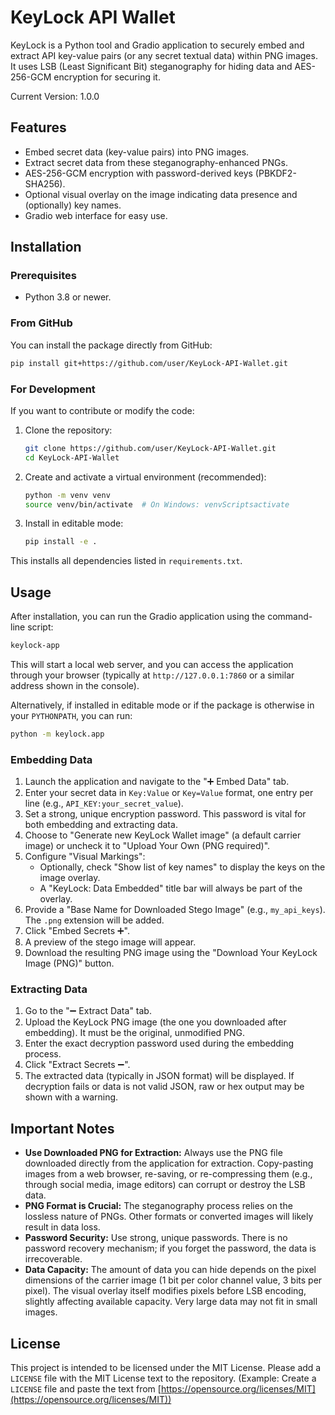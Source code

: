 # KeyLock API Wallet

KeyLock is a Python tool and Gradio application to securely embed and extract API key-value pairs (or any secret textual data) within PNG images. It uses LSB (Least Significant Bit) steganography for hiding data and AES-256-GCM encryption for securing it.

Current Version: 1.0.0

## Features

- Embed secret data (key-value pairs) into PNG images.
- Extract secret data from these steganography-enhanced PNGs.
- AES-256-GCM encryption with password-derived keys (PBKDF2-SHA256).
- Optional visual overlay on the image indicating data presence and (optionally) key names.
- Gradio web interface for easy use.

## Installation

### Prerequisites
- Python 3.8 or newer.

### From GitHub
You can install the package directly from GitHub:

```bash
pip install git+https://github.com/user/KeyLock-API-Wallet.git
```

### For Development
If you want to contribute or modify the code:
1. Clone the repository:
   ```bash
   git clone https://github.com/user/KeyLock-API-Wallet.git
   cd KeyLock-API-Wallet
   ```
2. Create and activate a virtual environment (recommended):
   ```bash
   python -m venv venv
   source venv/bin/activate  # On Windows: venvScriptsactivate
   ```
3. Install in editable mode:
   ```bash
   pip install -e .
   ```

This installs all dependencies listed in `requirements.txt`.

## Usage

After installation, you can run the Gradio application using the command-line script:

```bash
keylock-app
```

This will start a local web server, and you can access the application through your browser (typically at `http://127.0.0.1:7860` or a similar address shown in the console).

Alternatively, if installed in editable mode or if the package is otherwise in your `PYTHONPATH`, you can run:
```bash
python -m keylock.app
```

### Embedding Data
1. Launch the application and navigate to the "➕ Embed Data" tab.
2. Enter your secret data in `Key:Value` or `Key=Value` format, one entry per line (e.g., `API_KEY:your_secret_value`).
3. Set a strong, unique encryption password. This password is vital for both embedding and extracting data.
4. Choose to "Generate new KeyLock Wallet image" (a default carrier image) or uncheck it to "Upload Your Own (PNG required)".
5. Configure "Visual Markings":
    - Optionally, check "Show list of key names" to display the keys on the image overlay.
    - A "KeyLock: Data Embedded" title bar will always be part of the overlay.
6. Provide a "Base Name for Downloaded Stego Image" (e.g., `my_api_keys`). The `.png` extension will be added.
7. Click "Embed Secrets ➕".
8. A preview of the stego image will appear.
9. Download the resulting PNG image using the "Download Your KeyLock Image (PNG)" button.

### Extracting Data
1. Go to the "➖ Extract Data" tab.
2. Upload the KeyLock PNG image (the one you downloaded after embedding). It must be the original, unmodified PNG.
3. Enter the exact decryption password used during the embedding process.
4. Click "Extract Secrets ➖".
5. The extracted data (typically in JSON format) will be displayed. If decryption fails or data is not valid JSON, raw or hex output may be shown with a warning.

## Important Notes
- **Use Downloaded PNG for Extraction:** Always use the PNG file downloaded directly from the application for extraction. Copy-pasting images from a web browser, re-saving, or re-compressing them (e.g., through social media, image editors) can corrupt or destroy the LSB data.
- **PNG Format is Crucial:** The steganography process relies on the lossless nature of PNGs. Other formats or converted images will likely result in data loss.
- **Password Security:** Use strong, unique passwords. There is no password recovery mechanism; if you forget the password, the data is irrecoverable.
- **Data Capacity:** The amount of data you can hide depends on the pixel dimensions of the carrier image (1 bit per color channel value, 3 bits per pixel). The visual overlay itself modifies pixels before LSB encoding, slightly affecting available capacity. Very large data may not fit in small images.

## License
This project is intended to be licensed under the MIT License. Please add a `LICENSE` file with the MIT License text to the repository.
(Example: Create a `LICENSE` file and paste the text from [https://opensource.org/licenses/MIT](https://opensource.org/licenses/MIT))
